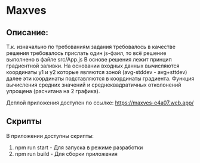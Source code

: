 # Maxves


## Описание:
 
Т.к. изначально по требованиям задания требовалось в качестве решения требовалось прислать один js-фаил, то всё решение выполнено в файле src/App.js В основе решения лежит
принцип градиентной заливки. На основании входных данных вычисляются координаты y1 и y2 которые являются зоной (avg-stddev - avg+sttdev)
далее эти координаты подставляются в координаты градиента. Функция вычисления средних значений и среднеквадратичных отколонений упрощена
(расчитана на 2 графика). 

Деплой приложения доступен по ссылке:
https://maxves-e4a07.web.app/


## Скрипты

В приложении доступны скрипты:

1) npm run start - Для запуска в режиме разработки  
2) npm run build - Для сборки приложения  
